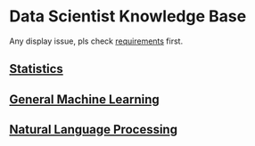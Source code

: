 # Data Scientist Knowledge Base
Any display issue, pls check [requirements](./FAQ%20and%20requirements.md) first.
## [Statistics]()

## [General Machine Learning](./general_machine_learning/README.md)

## [Natural Language Processing]()
